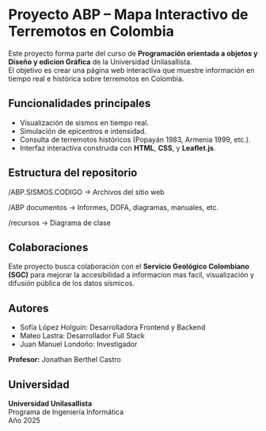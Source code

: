 # Proyecto ABP – Mapa Interactivo de Terremotos en Colombia

Este proyecto forma parte del curso de **Programación orientada a objetos y Diseño y edicion Gráfica** de la Universidad Unilasallista.  
El objetivo es crear una página web interactiva que muestre información en tiempo real e histórica sobre terremotos en Colombia.

## Funcionalidades principales
- Visualización de sismos en tiempo real.
- Simulación de epicentros e intensidad.
- Consulta de terremotos históricos (Popayán 1983, Armenia 1999, etc.).
- Interfaz interactiva construida con **HTML**, **CSS**, y **Leaflet.js**.

## Estructura del repositorio
/ABP.SISMOS.CODIGO → Archivos del sitio web

/ABP documentos → Informes, DOFA, diagramas, manuales, etc.

/recursos → Diagrama de clase

## Colaboraciones
Este proyecto busca colaboración con el **Servicio Geológico Colombiano (SGC)** para mejorar la accesibilidad a informacion mas facil, visualización y difusión pública de los datos sísmicos.

## Autores
- Sofía López Holguín: Desarrolladora Frontend y Backend
- Mateo Lastra: Desarrollador Full Stack
- Juan Manuel Londoño: Investigador
  
**Profesor:** Jonathan Berthel Castro

## Universidad
**Universidad Unilasallista**  
Programa de Ingeniería Informática  
Año 2025
